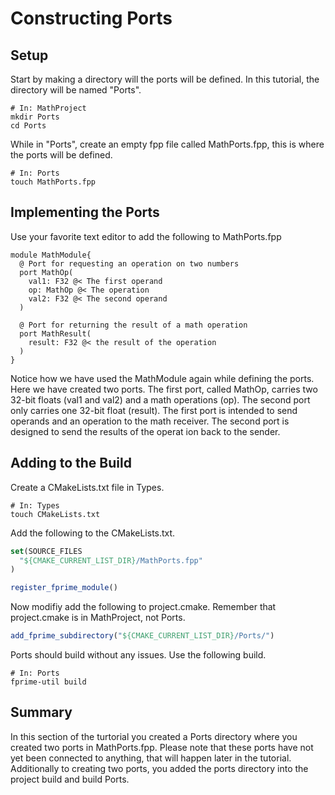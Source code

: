 # Constructing Ports 

## Setup 

Start by making a directory will the ports will be defined. In this tutorial, the directory will be named "Ports". 

```shell 
# In: MathProject
mkdir Ports 
cd Ports
```

While in "Ports", create an empty fpp file called MathPorts.fpp, this is where the ports will be defined.

```shell 
# In: Ports
touch MathPorts.fpp
```

## Implementing the Ports

Use your favorite text editor to add the following to MathPorts.fpp 

```
module MathModule{ 
  @ Port for requesting an operation on two numbers
  port MathOp(
    val1: F32 @< The first operand
    op: MathOp @< The operation
    val2: F32 @< The second operand
  )

  @ Port for returning the result of a math operation
  port MathResult(
    result: F32 @< the result of the operation
  )
}
```
Notice how we have used the MathModule again while defining the ports. Here we have created two ports. The first port, called MathOp, carries two 32-bit floats (val1 and val2) and a math operations (op). The second port only carries one 32-bit float (result). The first port is intended to send operands and an operation to the math receiver. The second port is designed to send the results of the operat ion back to the sender. 

## Adding to the Build 

Create a CMakeLists.txt file in Types. 

```shell 
# In: Types
touch CMakeLists.txt 
```

Add the following to the CMakeLists.txt. 

```cmake
set(SOURCE_FILES
  "${CMAKE_CURRENT_LIST_DIR}/MathPorts.fpp"
)

register_fprime_module()
```

Now modifiy add the following to project.cmake. Remember that project.cmake is in MathProject, not Ports. 

```cmake 
add_fprime_subdirectory("${CMAKE_CURRENT_LIST_DIR}/Ports/")
```

Ports should build without any issues. Use the following build.

```shell
# In: Ports
fprime-util build
```

## Summary 

In this section of the turtorial you created a Ports directory where you created two ports in MathPorts.fpp. Please note that these ports have not yet been connected to anything, that will happen later in the tutorial. Additionally to creating two ports, you added the ports directory into the project build and build Ports. 